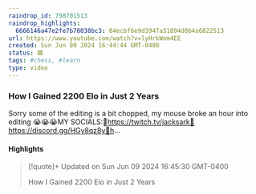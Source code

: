 ```yaml
---
raindrop_id: 798701513
raindrop_highlights:
  6666146a47e2fe7b78038bc3: 04ecbf6e9d3947a31094d0b4a6822513
url: https://www.youtube.com/watch?v=lyHrkWom4EE
created: Sun Jun 09 2024 16:44:44 GMT-0400
status: 🟥
tags: #chess, #learn
type: video
---
```



### How I Gained 2200 Elo in Just 2 Years

Sorry some of the editing is a bit chopped, my mouse broke an hour into editing 😭😭😭MY SOCIALS:🚨https://twitch.tv/jacksark🚨https://discord.gg/HGy8qz8y🚨h...

#### Highlights

> [!quote]+ Updated on Sun Jun 09 2024 16:45:30 GMT-0400
>
> How I Gained 2200 Elo in Just 2 Years
